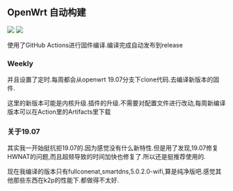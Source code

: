 ## OpenWrt 自动构建
[![](https://github.com/thisdk/openwrt-k2p-build/workflows/OpenWrt%20K2P%20CI/badge.svg)](https://github.com/thisdk/openwrt-k2p-build/actions)
[![](https://github.com/thisdk/openwrt-k2p-build/workflows/OpenWrt%20Weekly%20CI/badge.svg)](https://github.com/thisdk/openwrt-k2p-build/actions)

使用了GitHub Actions进行固件编译.编译完成自动发布到release

### Weekly

并且设置了定时.每周都会从openwrt 19.07分支下clone代码.去编译新版本的固件.

这里的新版本可能是内核升级.插件的升级.不需要对配置文件进行改动,每周新编译版本可以在Action里的Artifacts里下载

### 关于19.07

其实我一开始挺抗拒19.07的.因为感觉没有什么新特性.但是用了发现,19.07修复HWNAT的问题,而且超频导致的时间加快也修复了.所以还是挺推荐使用的.

现在我编译的版本只有fullconenat,smartdns,5.0.2.0-wifi,算是纯净版吧.感觉其他那些东西在k2p的性能下.都做得不太好.

